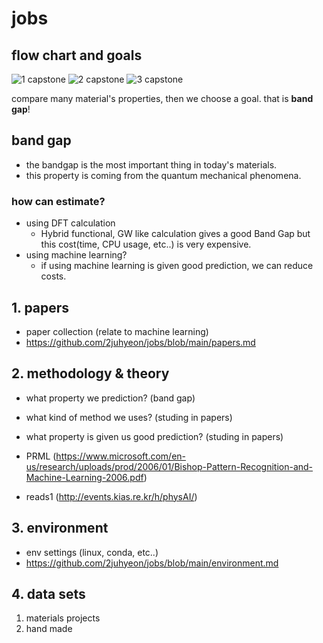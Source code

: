 # jobs

## flow chart and goals

![1 capstone](https://user-images.githubusercontent.com/64780986/167266161-166e5212-bd53-4307-b3ef-8b16bbe8c319.PNG)
![2 capstone](https://user-images.githubusercontent.com/64780986/167266162-dc59d176-a8c7-467e-906c-3bef145db682.PNG)
![3 capstone](https://user-images.githubusercontent.com/64780986/167266170-a8644912-ed00-48b4-b341-fe994a5788e5.PNG)

compare many material's properties, then we choose a goal. that is **band gap**!

## band gap
  - the bandgap is the most important thing in today's materials.
  - this property is coming from the quantum mechanical phenomena.
### how can estimate?
  - using DFT calculation
    - Hybrid functional, GW like calculation gives a good Band Gap but this cost(time, CPU usage, etc..) is very expensive.
  - using machine learning?
    - if using machine learning is given good prediction, we can reduce costs.
    
## 1. papers
  - paper collection (relate to machine learning)
  - https://github.com/2juhyeon/jobs/blob/main/papers.md

## 2. methodology & theory
  - what property we prediction? (band gap)
  - what kind of method we uses? (studing in papers)
  - what property is given us good prediction? (studing in papers)

  - PRML (https://www.microsoft.com/en-us/research/uploads/prod/2006/01/Bishop-Pattern-Recognition-and-Machine-Learning-2006.pdf)
  - reads1 (http://events.kias.re.kr/h/physAI/)

## 3. environment
  - env settings (linux, conda, etc..)
  - https://github.com/2juhyeon/jobs/blob/main/environment.md
  
## 4. data sets
  1. materials projects
  2. hand made


